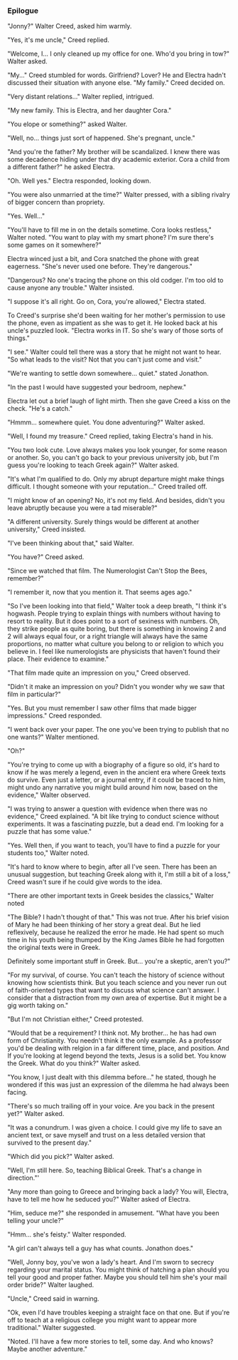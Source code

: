 ### Epilogue
<!--
= Chapter 21: Epilogue
Characters: Dr. Creed, Electra, Walter Creed, Cora
Tags: [Family][Legends][Religion]
Status: Annotated::Staging
Synopsis: We see Jonathon and Walter Creed talking mostly of the film they saw together and Jonathon's attempt to return to the world of academia. It is here finally his switch to teaching Greek in a religious context is revealed. It is not for the dogmatist, but the seeker of legend and mystery he hopes to teach. Walter talks briefly to Electra, happy in her choice and now pregnant. Then Creed takes his leave, offering to tell tales of adventure somewhere down the line.
-->
"Jonny?" Walter Creed, asked him warmly.

"Yes, it's me uncle," Creed replied.

"Welcome, I... I only cleaned up my office for one. Who'd you bring in tow?" Walter asked.

"My..." Creed stumbled for words. Girlfriend? Lover? He and Electra hadn't discussed their situation with anyone else. "My family." Creed decided on.

"Very distant relations..." Walter replied, intrigued.

"My new family. This is Electra, and her daughter Cora."

"You elope or something?" asked Walter.

"Well, no... things just sort of happened. She's pregnant, uncle."

"And you're the father? My brother will be scandalized. I knew there was some decadence hiding under that dry academic exterior. Cora a child from a different father?" he asked Electra. 

"Oh. Well yes." Electra responded, looking down. 

"You were also unmarried at the time?" Walter pressed, with a sibling rivalry of bigger concern than propriety.

"Yes. Well..." 

"You'll have to fill me in on the details sometime. Cora looks restless," Walter noted. "You want to play with my smart phone? I'm sure there's some games on it somewhere?"

Electra winced just a bit, and Cora snatched the phone with great eagerness. "She's never used one before. They're dangerous."

"Dangerous? No one's tracing the phone on this old codger. I'm too old to cause anyone any trouble." Walter insisted.

"I suppose it's all right. Go on, Cora, you're allowed," Electra stated.

To Creed's surprise she'd been waiting for her mother's permission to use the phone, even as impatient as she was to get it. He looked back at his uncle's puzzled look. "Electra works in IT. So she's wary of those sorts of things."

"I see." Walter could tell there was a story that he might not want to hear. "So what leads to the visit? Not that you can't just come and visit." 

"We're wanting to settle down somewhere... quiet." stated Jonathon.

"In the past I would have suggested your bedroom, nephew." 

Electra let out a brief laugh of light mirth. Then she gave Creed a kiss on the check. "He's a catch." 

"Hmmm... somewhere quiet. You done adventuring?" Walter asked.

"Well, I found my treasure." Creed replied, taking Electra's hand in his.

"You two look cute. Love always makes you look younger, for some reason or another. So, you can't go back to your previous university job, but I'm guess you're looking to teach Greek again?" Walter asked.

"It's what I'm qualified to do. Only my abrupt departure might make things difficult. I thought someone with your reputation..." Creed trailed off.

"I might know of an opening? No, it's not my field. And besides, didn't you leave abruptly because you were a tad miserable?"

"A different university. Surely things would be different at another university," Creed insisted.

"I've been thinking about that," said Walter.

"You have?" Creed asked.

"Since we watched that film. The Numerologist Can't Stop the Bees, remember?"

"I remember it, now that you mention it. That seems ages ago." 

"So I've been looking into that field," Walter took a deep breath, "I think it's hogwash. People trying to explain things with numbers without having to resort to reality. But it does point to a sort of sexiness with numbers. Oh, they strike people as quite boring, but there is something in knowing 2 and 2 will always equal four, or a right triangle will always have the same proportions, no matter what culture you belong to or religion to which you believe in. I feel like numerologists are physicists that haven't found their place. Their evidence to examine."

"That film made quite an impression on you," Creed observed.

"Didn't it make an impression on you? Didn't you wonder why we saw that film in particular?"

"Yes. But you must remember I saw other films that made bigger impressions." Creed responded.

"I went back over your paper. The one you've been trying to publish that no one wants?" Walter mentioned.

"Oh?"

"You're trying to come up with a biography of a figure so old, it's hard to know if he was merely a legend, even in the ancient era where Greek texts do survive. Even just a letter, or a journal entry, if it could be traced to him, might undo any narrative you might build around him now, based on the evidence," Walter observed.

"I was trying to answer a question with evidence when there was no evidence," Creed explained. "A bit like trying to conduct science without experiments. It was a fascinating puzzle, but a dead end. I'm looking for a puzzle that has some value."

"Yes. Well then, if you want to teach, you'll have to find a puzzle for your students too," Walter noted. 

"It's hard to know where to begin, after all I've seen. There has been an unusual suggestion, but teaching Greek along with it, I'm still a bit of a loss," Creed wasn't sure if he could give words to the idea.

"There are other important texts in Greek besides the classics," Walter noted

"The Bible? I hadn't thought of that." This was not true. After his brief vision of Mary he had been thinking of her story a great deal. But he lied reflexively, because he realized the error he made. He had spent so much time in his youth being thumped by the King James Bible he had forgotten the original texts were in Greek.

Definitely some important stuff in Greek. But... you're a skeptic, aren't you?" 

"For my survival, of course. You can't teach the history of science without knowing how scientists think. But you teach science and you never run out of faith-oriented types that want to discuss what science can't answer. I consider that a distraction from my own area of expertise. But it might be a gig worth taking on."

"But I'm not Christian either," Creed protested.

"Would that be a requirement? I think not. My brother... he has had own form of Christianity. You needn't think it the only example. As a professor you'd be dealing with relgion in a far different time, place, and position. And If you're looking at legend beyond the texts, Jesus is a solid bet. You know the Greek. What do you think?" Walter asked.

"You know, I just dealt with this dilemma before..." he stated, though he wondered if this was just an expression of the dilemma he had always been facing.

"There's so much trailing off in your voice. Are you back in the present yet?" Walter asked.

"It was a conundrum. I was given a choice. I could give my life to save an ancient text, or save myself and trust on a less detailed version that survived to the present day."

"Which did you pick?" Walter asked.

"Well, I'm still here. So, teaching Biblical Greek. That's a change in direction."'

"Any more than going to Greece and bringing back a lady? You will, Electra, have to tell me how he seduced you?" Walter asked of Electra.

"Him, seduce me?" she responded in amusement. "What have you been telling your uncle?"

"Hmm... she's feisty." Walter responded.

"A girl can't always tell a guy has what counts. Jonathon does."

"Well, Jonny boy, you've won a lady's heart. And I'm sworn to secrecy regarding your marital status. You might think of hatching a plan should you tell your good and proper father. Maybe you should tell him she's your mail order bride?" Walter laughed.

"Uncle," Creed said in warning.

"Ok, even I'd have troubles keeping a straight face on that one. But if you're off to teach at a religious college you might want to appear more traditional." Walter suggested.

"Noted. I'll have a few more stories to tell, some day. And who knows? Maybe another adventure."

<!--
As a professor you'd be dealing with relgion in a far different time, place, and position. And If you're looking at legend beyond the texts, Jesus is a solid bet. You know the Greek. What do you think?" Walter asked.
There is something in knowing 2 and 2 will always equal four."
I feel like numerologists are physicists that haven't found their place. 
He had spent so much time in his youth being thumped by the King James Bible he had forgotten the original texts were in Greek.
-->
